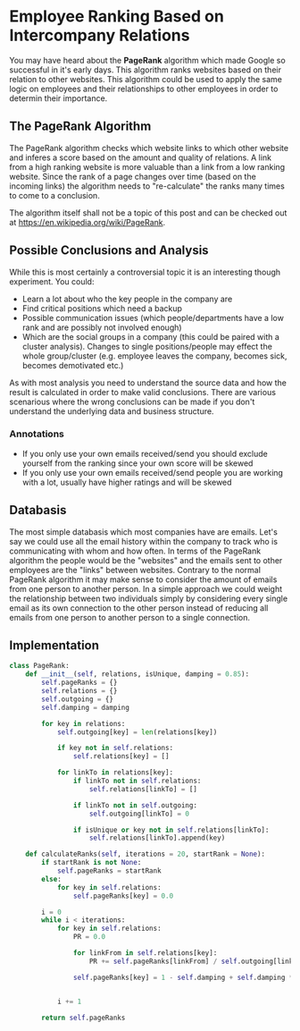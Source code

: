 # Employee Ranking Based on Intercompany Relations

You may have heard about the **PageRank** algorithm which made Google so successful in it's early days. This algorithm ranks websites based on their relation to other websites. This algorithm could be used to apply the same logic on employees and their relationships to other employees in order to determin their importance.

## The PageRank Algorithm

The PageRank algorithm checks which website links to which other website and inferes a score based on the amount and quality of relations. A link from a high ranking website is more valuable than a link from a low ranking website. Since the rank of a page changes over time (based on the incoming links) the algorithm needs to "re-calculate" the ranks many times to come to a conclusion. 

The algorithm itself shall not be a topic of this post and can be checked out at https://en.wikipedia.org/wiki/PageRank.

## Possible Conclusions and Analysis

While this is most certainly a controversial topic it is an interesting though experiment. You could:

* Learn a lot about who the key people in the company are
* Find critical positions which need a backup
* Possible communication issues (which people/departments have a low rank and are possibly not involved enough)
* Which are the social groups in a company (this could be paired with a cluster analysis). Changes to single positions/people may effect the whole group/cluster (e.g. employee leaves the company, becomes sick, becomes demotivated etc.)

As with most analysis you need to understand the source data and how the result is calculated in order to make valid conclusions. There are various scenarious where the wrong conclusions can be made if you don't understand the underlying data and business structure.

### Annotations

* If you only use your own emails received/send you should exclude yourself from the ranking since your own score will be skewed
* If you only use your own emails received/send people you are working with a lot, usually have higher ratings and will be skewed

## Databasis 

The most simple databasis which most companies have are emails. Let's say we could use all the email history within the company to track who is communicating with whom and how often. In terms of the PageRank algorithm the people would be the "websites" and the emails sent to other employees are the "links" between websites. Contrary to the normal PageRank algorithm it may make sense to consider the amount of emails from one person to another person. In a simple approach we could weight the relationship between two individuals simply by considering every single email as its own connection to the other person instead of reducing all emails from one person to another person to a single connection.

## Implementation

```py
class PageRank:
    def __init__(self, relations, isUnique, damping = 0.85):
        self.pageRanks = {}
        self.relations = {}
        self.outgoing = {}
        self.damping = damping

        for key in relations:
            self.outgoing[key] = len(relations[key])

            if key not in self.relations:
                self.relations[key] = []

            for linkTo in relations[key]:
                if linkTo not in self.relations:
                    self.relations[linkTo] = []

                if linkTo not in self.outgoing:
                    self.outgoing[linkTo] = 0

                if isUnique or key not in self.relations[linkTo]:
                    self.relations[linkTo].append(key)

    def calculateRanks(self, iterations = 20, startRank = None):
        if startRank is not None:
            self.pageRanks = startRank
        else:
            for key in self.relations:
                self.pageRanks[key] = 0.0

        i = 0
        while i < iterations:
            for key in self.relations:
                PR = 0.0

                for linkFrom in self.relations[key]:
                    PR += self.pageRanks[linkFrom] / self.outgoing[linkFrom]

                self.pageRanks[key] = 1 - self.damping + self.damping * PR


            i += 1

        return self.pageRanks
```

